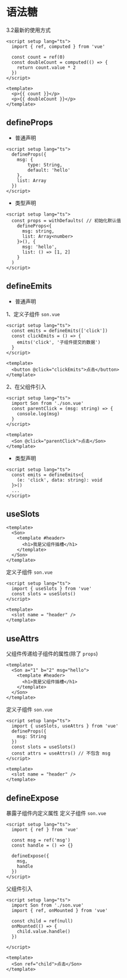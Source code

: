 # 语法糖
3.2最新的使用方式
```vue
<script setup lang="ts">
  import { ref, computed } from 'vue'

  const count = ref(0)
  const doubleCount = computed(() => {
    return count.value * 2
  })
</script>

<template>
  <p>{{ count }}</p>
  <p>{{ doubleCount }}</p>
</template>
```
## defineProps
- 普通声明
```vue
<script setup lang="ts">
  defineProps({
    msg: {
        type: String,
        default: 'hello'
    },
    list: Array
  })
</script>
```
- 类型声明
```vue
<script setup lang="ts">
  const props = withDefaults( // 初始化默认值
    defineProps<{
      msg: string,
      list: Array<number>
    }>(), {
      msg: 'hello',
      list: () => [1, 2]
    }
  )
</script>
```
## defineEmits
- 普通声明

1、定义子组件 `son.vue`
```vue
<script setup lang="ts">
  const emits = defineEmits(['click'])
  const clickEmits = () => {
    emits('click', '子组件提交的数据')
  }
</script>

<template>
  <button @click="clickEmits">点击</button>
</template>
```
2、在父组件引入
```vue
<script setup lang="ts">
  import Son from './son.vue'
  const parentClick = (msg: string) => {
    console.log(msg)
  }
</script>

<template>
  <Son @click="parentClick">点击</Son>
</template>
```
- 类型声明
```vue
<script setup lang="ts">
  const emits = defineEmits<{
    (e: 'click', data: string): void
  }>()
  ...
</script>
```
## useSlots 
```vue
<template>
  <Son>
    <template #header>
      <h1>我是父组件插槽</h1>
    </template>
  </Son>
</template>
```
定义子组件 `son.vue`
```vue
<script setup lang="ts">
  import { useSlots } from 'vue'
  const slots = useSlots()
</script>

<template>
  <slot name = "header" />
</template>
```
## useAttrs
父组件传递给子组件的属性(除了 `props`)
```vue
<template>
  <Son a="1" b="2" msg="hello">
    <template #header>
      <h1>我是父组件插槽</h1>
    </template>
  </Son>
</template>
```

定义子组件 `son.vue`
```vue
<script setup lang="ts">
  import { useSlots, useAttrs } from 'vue'
  defineProps({
    msg: String
  })
  const slots = useSlots()
  const attrs = useAttrs() // 不包含 msg
</script>

<template>
  <slot name = "header" />
</template>
```
## defineExpose
暴露子组件内定义属性
定义子组件 `son.vue`
```vue
<script setup lang="ts">
  import { ref } from 'vue'

  const msg = ref('msg')
  const handle = () => {}

  defineExpose({
    msg,
    handle
  })
</script>
```
父组件引入 
```vue
<script setup lang="ts">
  import Son from './son.vue'
  import { ref, onMounted } from 'vue'

  const child = ref(null)
  onMounted(() => {
    child.value.handle()
  })

</script>

<template>
  <Son ref="child">点击</Son>
</template>
```

